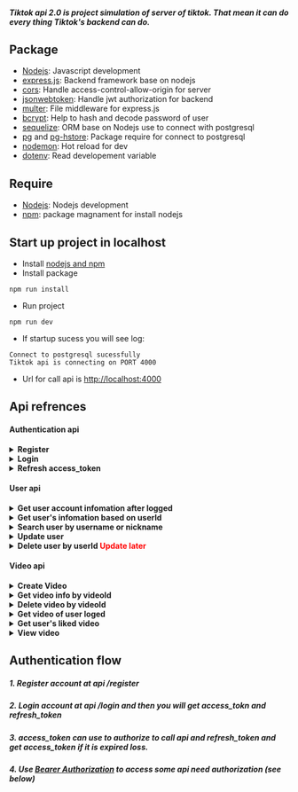 ##### Tiktok api 2.0 is project simulation of server of tiktok. That mean it can do every thing Tiktok's backend can do.

## Package
* [Nodejs](): Javascript development
* [express.js](): Backend framework base on nodejs
* [cors](): Handle access-control-allow-origin for server
* [jsonwebtoken](): Handle jwt authorization for backend
* [multer](): File middleware for express.js
* [bcrypt](): Help to hash and decode password of user
* [sequelize](): ORM base on Nodejs use to connect with postgresql
* [pg]() and [pg-hstore](): Package require for connect to postgresql
* [nodemon](): Hot reload for dev
* [dotenv](): Read developement variable

## Require
* [Nodejs](): Nodejs development
* [npm](): package magnament for install nodejs

## Start up project in localhost
* Install [ nodejs and npm ]()
* Install package
```
npm run install
```
* Run project
```
npm run dev
```
* If startup sucess you will see log:
```
Connect to postgresql sucessfully
Tiktok api is connecting on PORT 4000
```
* Url for call api is [ http://localhost:4000 ](http://localhost:4000)

## Api refrences

#### Authentication api
<details>
<summary><span style="font-weight:bold"> Register <span></summary>
Request:

```http
Route: /register
Method: POST
Headers: 
    Content-Type: application/x-www-form-urlencoded
Data: 
    username: string
    password: string
    nickname: string
    description: string
``` 
Respone:
```json
{
    "userId": "a090c1c1-a8bf-4ce2-abe1-033f3e6fef40",
    "username": "Testing_username",
    "nickname": "Testing_nickname",
    "password": "$2b$11$iAwj9pE7nSb5BQOusi8a1u2Dy3JOJnXN8I61ic3TuttAEuREINmkW",
    "description": "Testing_description",
    "updatedAt": "2022-07-17T05:40:40.276Z",
    "createdAt": "2022-07-17T05:40:40.276Z"
}
```
</details>

<details>
<summary><span style="font-weight:bold"> Login <span></summary>

Request:
```http
Route: /login
Method: POST
Headers:
    Content-Type: application/x-www-form-urlencoded
Data: 
    username: string
    password: string
```
Respone:
```json
{
    "accessToken": "eyJhbGciOiJIUzI1NiIsInR5cCI6IkpXVCJ9.eyJ1c2VyIjp7InVzZXJuYW1lIjoiVGVzdGluZ191c2VybmFtZSIsIm5pY2tuYW1lIjoiVGVzdGluZ19uaWNrbmFtZSIsInVzZXJJZCI6ImEwOTBjMWMxLWE4YmYtNGNlMi1hYmUxLTAzM2YzZTZmZWY0MCJ9LCJpYXQiOjE2NTgwMzY0NjcsImV4cCI6MTY1ODA0MDA2N30.9jseXgRSuKwtvMD54PomrEulvaQZsG9dE6Bm6MWGkjE",
    "refreshToken": "eyJhbGciOiJIUzI1NiIsInR5cCI6IkpXVCJ9.eyJ1c2VyIjp7InVzZXJuYW1lIjoiVGVzdGluZ191c2VybmFtZSIsIm5pY2tuYW1lIjoiVGVzdGluZ19uaWNrbmFtZSIsInVzZXJJZCI6ImEwOTBjMWMxLWE4YmYtNGNlMi1hYmUxLTAzM2YzZTZmZWY0MCJ9LCJpYXQiOjE2NTgwMzY0NjcsImV4cCI6MTY4OTU3MjQ2N30.OCRF2Qi_u5r0FhbAZryVvgmxtRSnv8bmttGqcs3DrWg"
}
```
</details>


<details>
<summary><span style="font-weight:bold"> Refresh access_token <span></summary>

Request:
```http
Route: /login
Method: GET
Query: 
    refresh_token: string
```
Respone:
```json
{
    "access_token": "eyJhbGciOiJIUzI1NiIsInR5cCI6IkpXVCJ9.eyJ1c2VyIjp7InVzZXJuYW1lIjoiVGVzdGluZ191c2VybmFtZSIsIm5pY2tuYW1lIjoiVGVzdGluZ19uaWNrbmFtZSIsInVzZXJJZCI6ImEwOTBjMWMxLWE4YmYtNGNlMi1hYmUxLTAzM2YzZTZmZWY0MCJ9LCJpYXQiOjE2NTgwMzY1NjUsImV4cCI6MTY1ODA0MDE2NX0.A3NDN2PS_vFWzVmONE-JhLdLX88ccFeVJhzbfTMtM2c"
}
```
</details>

#### User api

<details>
<summary><span style="font-weight:bold"> Get user account infomation after logged <span></summary>

Request:
```http
Route: /user/me
Method: GET
Headers: 
    Authorization: Bearer <access_token>
```
Respone:
```json
{
    "userId": "a090c1c1-a8bf-4ce2-abe1-033f3e6fef40",
    "username": "Testing_username",
    "nickname": "Testing_nickname",
    "password": "$2b$11$iAwj9pE7nSb5BQOusi8a1u2Dy3JOJnXN8I61ic3TuttAEuREINmkW",
    "description": "Testing_description",
    "createdAt": "2022-07-17T05:40:40.276Z",
    "updatedAt": "2022-07-17T05:40:40.276Z",
    "followerCount": "0",
    "followingCount": "0",
    "image": {
        "imageId": "aeaebd77-f7e6-40a6-8ec1-e639252b209b",
        "url": "http://localhost:4000/image/aeaebd77-f7e6-40a6-8ec1-e639252b209b/view",
        "createdAt": "2022-07-17T05:43:45.352Z",
        "updatedAt": "2022-07-17T05:43:45.352Z",
        "owner": "a090c1c1-a8bf-4ce2-abe1-033f3e6fef40"
    }
}
```
</details>

<details>
<summary><span style="font-weight:bold"> Get user's infomation based on userId <span></summary>

Request:
```http
Route: /user/:userId
Method: GET
Params: 
    userId: uuid
```
Respone:
```json
{
    "userId": "a090c1c1-a8bf-4ce2-abe1-033f3e6fef40",
    "username": "Testing_username",
    "nickname": "Testing_nickname",
    "password": "$2b$11$iAwj9pE7nSb5BQOusi8a1u2Dy3JOJnXN8I61ic3TuttAEuREINmkW",
    "description": "Testing_description",
    "createdAt": "2022-07-17T05:40:40.276Z",
    "updatedAt": "2022-07-17T05:40:40.276Z",
    "followerCount": "0",
    "followingCount": "0",
    "image": {
        "imageId": "aeaebd77-f7e6-40a6-8ec1-e639252b209b",
        "url": "http://localhost:4000/image/aeaebd77-f7e6-40a6-8ec1-e639252b209b/view",
        "createdAt": "2022-07-17T05:43:45.352Z",
        "updatedAt": "2022-07-17T05:43:45.352Z",
        "owner": "a090c1c1-a8bf-4ce2-abe1-033f3e6fef40"
    }
}
```
</details>

<details>
<summary><span style="font-weight:bold"> Search user by username or nickname <span></summary>

Request:
```
Route: /user/search
Method: GET
Query:
    keyword: string
```
Respone:
```
[
    {
        "userId": "a090c1c1-a8bf-4ce2-abe1-033f3e6fef40",
        "username": "Testing_username",
        "nickname": "Testing_nickname",
        "description": "Testing_description",
        "createdAt": "2022-07-17T05:40:40.276Z",
        "updatedAt": "2022-07-17T05:40:40.276Z",
        "followerCount": "0",
        "followingCount": "0",
        "image": {
            "imageId": "aeaebd77-f7e6-40a6-8ec1-e639252b209b",
            "url": "http://localhost:4000/image/aeaebd77-f7e6-40a6-8ec1-e639252b209b/view",
            "createdAt": "2022-07-17T05:43:45.352Z",
            "updatedAt": "2022-07-17T05:43:45.352Z",
            "owner": "a090c1c1-a8bf-4ce2-abe1-033f3e6fef40"
        }
    }
]
```
</details>

<details>
<summary><span style="font-weight:bold"> Update user <span></summary>

Request:
```http
Route: /user/me
Method: PUT
data: 
    username: string
    password: string
    nickname: string
    description: string
```
Respone:
```
updated
```
</details>

<details>
<summary><span style="font-weight:bold"> Delete user by userId <span style = "color:red"> Update later </span> <span></summary>
</details>

#### Video api

<details>
<summary><span style="font-weight:bold"> Create Video </summary>

Request: 
```http
Route: /video
Method: POST
Headers:
    Authorization: Bearer <access_token>
    Content-Type: multipart/form-data
data: 
    file: video/mp4 type
    description: string
```
Respone:
```json
{
    "videoId": "d75f06ab-9416-4314-9785-fa9ef119314e",
    "owner": "a090c1c1-a8bf-4ce2-abe1-033f3e6fef40",
    "description": "Thi is test video",
    "updatedAt": "2022-07-17T05:47:28.914Z",
    "createdAt": "2022-07-17T05:47:28.914Z",
    "url": "http://localhost:4000/video/d75f06ab-9416-4314-9785-fa9ef119314e/view"
}
```
</details>

<details>
<summary><span style="font-weight:bold"> Get video info by videoId </summary>

Request:
```http
Route: /video/:videoId
Method: GET
Params:
    userId: uuid
```
Respone:
```json
{
    "videoId": "e3492006-263f-4c15-b5c3-9fa745eb215b",
    "description": "Test video",
    "url": "http://localhost:4000/video/e3492006-263f-4c15-b5c3-9fa745eb215b/view",
    "createdAt": "2022-07-17T05:21:48.316Z",
    "updatedAt": "2022-07-17T05:21:48.316Z",
    "owner": "f88f1e00-73ba-40a0-8a19-d4bb99fe4459",
    "likeCount": "1",
    "user": {
        "userId": "f88f1e00-73ba-40a0-8a19-d4bb99fe4459",
        "username": "hoaian412003",
        "nickname": "Tran Hoai An",
        "description": null,
        "createdAt": "2022-07-16T14:53:00.661Z",
        "updatedAt": "2022-07-17T05:09:38.863Z",
        "image": {
            "imageId": "deffddc1-6859-4660-a162-4c0c0d205207",
            "url": "http://localhost:4000/image/deffddc1-6859-4660-a162-4c0c0d205207/view",
            "createdAt": "2022-07-16T14:56:14.628Z",
            "updatedAt": "2022-07-16T14:56:14.628Z",
            "owner": "f88f1e00-73ba-40a0-8a19-d4bb99fe4459"
        }
    }
}
```
</details>

<details>
<summary><span style="font-weight:bold"> Delete video by videoId </summary>

Request:
```http
Route: /video/:videoId
Method: DELETE
Params: 
    videoId: uuid
Headers: 
    Authorization: Bearer <access_token>
```
Respone:
```json
deleted
```
</details>

<details>
<summary><span style="font-weight:bold"> Get video of user loged </summary>

Request:
```http
Route: /videos
Method: GET
Headers: 
    Authorization: Bearer <access_token>
```
Respone:
```json
[
    {
        "videoId": "0f6971a9-36ed-4fdf-a2fd-b9b0921b7f63",
        "description": "Test video",
        "url": "http://localhost:4000/video/0f6971a9-36ed-4fdf-a2fd-b9b0921b7f63/view",
        "createdAt": "2022-07-17T05:59:03.571Z",
        "updatedAt": "2022-07-17T05:59:03.571Z",
        "owner": "a090c1c1-a8bf-4ce2-abe1-033f3e6fef40",
        "likeCount": "1",
        "user": {
            "userId": "a090c1c1-a8bf-4ce2-abe1-033f3e6fef40",
            "username": "Testing_username",
            "nickname": "Testing_nickname",
            "description": "Testing_description",
            "createdAt": "2022-07-17T05:40:40.276Z",
            "updatedAt": "2022-07-17T05:40:40.276Z",
            "image": {
                "imageId": "aeaebd77-f7e6-40a6-8ec1-e639252b209b",
                "url": "http://localhost:4000/image/aeaebd77-f7e6-40a6-8ec1-e639252b209b/view",
                "createdAt": "2022-07-17T05:43:45.352Z",
                "updatedAt": "2022-07-17T05:43:45.352Z",
                "owner": "a090c1c1-a8bf-4ce2-abe1-033f3e6fef40"
            }
        }
    },
    {
        "videoId": "bf784526-5d25-4f1c-a8e4-cf222692dcf9",
        "description": "Test video",
        "url": "http://localhost:4000/video/bf784526-5d25-4f1c-a8e4-cf222692dcf9/view",
        "createdAt": "2022-07-17T05:59:04.311Z",
        "updatedAt": "2022-07-17T05:59:04.311Z",
        "owner": "a090c1c1-a8bf-4ce2-abe1-033f3e6fef40",
        "likeCount": "1",
        "user": {
            "userId": "a090c1c1-a8bf-4ce2-abe1-033f3e6fef40",
            "username": "Testing_username",
            "nickname": "Testing_nickname",
            "description": "Testing_description",
            "createdAt": "2022-07-17T05:40:40.276Z",
            "updatedAt": "2022-07-17T05:40:40.276Z",
            "image": {
                "imageId": "aeaebd77-f7e6-40a6-8ec1-e639252b209b",
                "url": "http://localhost:4000/image/aeaebd77-f7e6-40a6-8ec1-e639252b209b/view",
                "createdAt": "2022-07-17T05:43:45.352Z",
                "updatedAt": "2022-07-17T05:43:45.352Z",
                "owner": "a090c1c1-a8bf-4ce2-abe1-033f3e6fef40"
            }
        }
    }
]
```
</details>

<details>
<summary><span style="font-weight:bold"> Get user's liked video</summary>

Request:
```http
Route: /videos/like
Method: GET
Headers: 
    Authorization: Bearer <access_token>
```
Respone:
```json
[
    {
        "video": {
            "videoId": "8bbfed25-3a5f-4041-8500-a40600a2875c",
            "description": "Thi is test video",
            "url": "http://localhost:4000/video/8bbfed25-3a5f-4041-8500-a40600a2875c/view",
            "createdAt": "2022-07-16T14:56:23.753Z",
            "updatedAt": "2022-07-16T14:56:23.753Z",
            "owner": "f88f1e00-73ba-40a0-8a19-d4bb99fe4459",
            "user": {
                "userId": "f88f1e00-73ba-40a0-8a19-d4bb99fe4459",
                "username": "hoaian412003",
                "nickname": "Tran Hoai An",
                "description": null,
                "createdAt": "2022-07-16T14:53:00.661Z",
                "updatedAt": "2022-07-17T05:09:38.863Z"
            }
        }
    }
]
```
</details>


<details>
<summary><span style="font-weight:bold"> View video</summary>

Request:
```http
Route: /video/:videoId/view
Method: GET
Params: 
    videoId: uuid
```
Respone:
```video/mp4
Video
```
</details>

## Authentication flow
##### 1. Register account at api /register
##### 2. Login account at api /login and then you will get access_tokn and refresh_token
##### 3. access_token can use to authorize to call api and refresh_token and get access_token if it is expired loss.
##### 4. Use [Bearer Authorization]() to access some api need authorization (see below)
